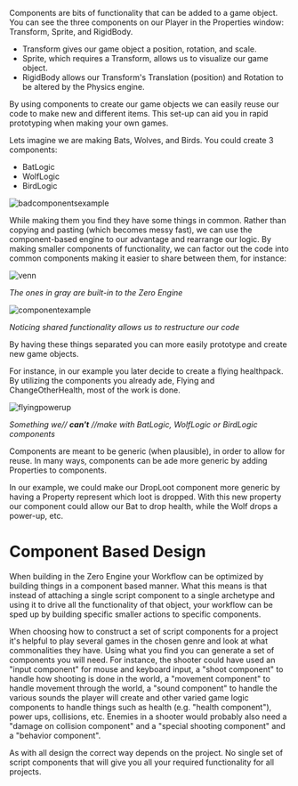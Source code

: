 Components are bits of functionality that can be added to a game object. 
You can see the three components on our Player in the Properties window: Transform, Sprite, and RigidBody. 

 - Transform gives our game object a position, rotation, and scale. 
 - Sprite, which requires a Transform, allows us to visualize our game object.
 - RigidBody allows our Transform's Translation (position) and Rotation to be altered by the Physics engine. 

By using components to create our game objects we can easily reuse our code to make new and different items. This set-up can aid you in rapid prototyping when making your own games. 

Lets imagine we are making Bats, Wolves, and Birds. You could create 3 components:

 - BatLogic
 - WolfLogic 
 - BirdLogic



![badcomponentsexample](https://media.githubusercontent.com/media/zeroengineteam/ZeroFiles/master/doc_files/786.png)


While making them you find they have some things in common. Rather than copying and pasting (which becomes messy fast), we can use the component-based engine to our advantage and rearrange our logic. By making smaller components of functionality, we can factor out the code into common components making it easier to share between them, for instance:



![venn](https://media.githubusercontent.com/media/zeroengineteam/ZeroFiles/master/doc_files/789.png)


*The ones in gray are built-in to the Zero Engine*




![componentexample](https://media.githubusercontent.com/media/zeroengineteam/ZeroFiles/master/doc_files/787.png)


*Noticing shared functionality allows us to restructure our code*


By having these things separated you can more easily prototype and create new game objects.

For instance, in our example you later decide to create a flying healthpack. By utilizing the components you already 
ade, Flying and ChangeOtherHealth, most of the work is done.



![flyingpowerup](https://media.githubusercontent.com/media/zeroengineteam/ZeroFiles/master/doc_files/788.png)


*Something we// **can't** //make with BatLogic, WolfLogic or BirdLogic components*


Components are meant to be generic (when plausible), in order to allow for reuse. In many ways, components can be 
ade more generic by adding Properties to components.

In our example, we could make our DropLoot component more generic by having a Property represent which loot is dropped. With this new property our component could allow our Bat to drop health, while the Wolf drops a power-up, etc.

 #  Component Based Design
When building in the Zero Engine your Workflow can be optimized by building things in a component based manner. What this means is that instead of attaching a single script component to a single archetype and using it to drive all the functionality of that object, your workflow can be sped up by building specific smaller actions to specific components.

When choosing how to construct a set of script components for a project it's helpful to play several games in the chosen genre and look at what commonalities they have. Using what you find you can generate a set of components you will need. 
For instance, the shooter could have used an "input component" for mouse and keyboard input, a "shoot component" to handle how shooting is done in the world, a "movement component" to handle movement through the world, a "sound component" to handle the various sounds the player will create and other varied game logic components to handle things such as health (e.g. "health component"), power ups, collisions, etc. Enemies in a shooter would probably also need a "damage on collision component" and a "special shooting component" and a "behavior component".

As with all design the correct way depends on the project. No single set of script components that will give you all your required functionality for all projects.
 

 